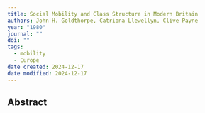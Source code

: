 ```yaml
---
title: Social Mobility and Class Structure in Modern Britain
authors: John H. Goldthorpe, Catriona Llewellyn, Clive Payne
year: "1980"
journal: ""
doi: ""
tags:
  - mobility
  - Europe
date created: 2024-12-17
date modified: 2024-12-17
---
```


## Abstract
